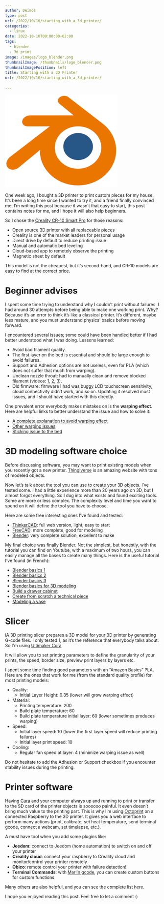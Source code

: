```yaml
---
author: Deimos
type: post
url: /2022/10/10/starting_with_a_3d_printer/
categories:
  - linux
date: 2022-10-10T00:00:00+02:00
tags:
  - blender
  - 3d print
image: /images/logo_blender.png
thumbnailImage: /thumbnails/logo_blender.png
thumbnailImagePosition: left
title: Starting with a 3D Printer
url: /2022/10/10/starting_with_a_3d_printer/

---
```


![Name_logo](/images/logo_blender.png)

One week ago, I bought a 3D printer to print custom pieces for my house. It’s been a long time since I wanted to try it, and a friend finally convinced me.
I’m writing this post because it wasn’t that easy to start, this post contains notes for me, and I hope it will also help beginners.

So I chose the [Creality CR-10 Smart Pro](https://www.creality.com/products/creality-cr-10-smart-pro-3d-printer) for those reasons:
* Open source 3D printer with all replaceable pieces
* Creality is one of the market leaders for personal usage
* Direct drive by default to reduce printing issue
* Manual and automatic bed leveling
* Cloud-based app to remotely observe the printing
* Magnetic sheet by default

This model is not the cheapest, but it’s second-hand, and CR-10 models are easy to find at the correct price.

# Beginner advises

I spent some time trying to understand why I couldn’t print without failures. I had around 30 attempts before being able to make one working print.
Why? Because it’s an error to think it’s like a classical printer. It’s different, maybe less mature, and you must understand physics’ basics before moving forward.

I encountered several issues; some could have been handled better if I had better understood what I was doing. Lessons learned:
* Avoid bad filament quality.
* The first layer on the bed is essential and should be large enough to avoid failures.
* Support and Adhesion options are not useless, even for PLA (which does not suffer that much from warping).
* Unclean nozzle throat: had to manually clean and remove blocked filament (videos: [1](https://www.youtube.com/watch?v=YYHWrRWKkGI&t), [2](https://www.youtube.com/watch?v=AcCsFCJbmKo&t), [3](https://www.youtube.com/watch?v=z0eLN7Gj-YY&t)).
* Old firmware: firmware I had was buggy LCD touchscreen sensitivity, cloud connectivity didn’t work, and so on. Updating it resolved most issues, and I should have started with this directly.

One prevalent error everybody makes mistakes on is the **warping effect**. Here are helpful links to better understand the issue and how to solve it:
* [A complete explanation to avoid warping effect](https://www.youtube.com/watch?v=A8TQ4Itr-uk)
* [Other warping issues](https://www.simplify3d.com/support/print-quality-troubleshooting/warping/)
* [Sticking issue to the bed](https://www.simplify3d.com/support/print-quality-troubleshooting/not-sticking-to-the-bed/)

# 3D modeling software choice

Before discussing software, you may want to print existing models when you recently got a new printer. [Thingiverse](https://www.thingiverse.com/) is an amazing website with tons of modeled objects.

Now let’s talk about the tool you can use to create your 3D objects. I’ve tested some. I had a little experience more than 20 years ago on 3D, but I almost forgot everything.
So I dug into what exists and found exciting tools. Some are more or less complex. The complexity level and time you want to spend on it will define the tool you have to choose.

Here are some free interesting ones I've found and tested:
* [ThinkerCAD](https://www.tinkercad.com/): full web version, light, easy to start
* [FreeCAD](https://www.freecadweb.org/): more complete, good for modeling
* [Blender](https://www.blender.org/): very complete solution, excellent to make

My final choice was finally Blender. Not the simplest, but honestly, with the tutorial you can find on Youtube, with a maximum of two hours, you can easily manage all the bases to create many things.
Here is the useful tutorial I’ve found (in French):
* [Blender basics 1](https://www.youtube.com/watch?v=rsJLVflzZVw)
* [Blender basics 2](https://www.youtube.com/watch?v=qWknC446f2Q)
* [Blender basics 3](https://www.youtube.com/watch?v=YtEOBsCX8Qg)
* [Blender basics for 3D modeling](https://www.youtube.com/watch?v=6WMNq1sw6K0&t)
* [Build a drawer cabinet](https://www.youtube.com/watch?v=rReEsWLyBDc&t)
* [Create from scratch a technical piece](https://www.youtube.com/watch?v=d_F1DjB5SjA)
* [Modeling a vase](https://www.youtube.com/watch?v=a7AiZDEXSIs)

# Slicer

iA 3D printing slicer prepares a 3D model for your 3D printer by generating G-code files. I only tested 1, as it’s the reference that everybody talks about. So I'm using [Ultimaker Cura][1].

It will allow you to set printing parameters to define the granularity of your prints, the speed, border size, preview print layers by layers etc.

I spent some time finding good parameters with an “Amazon Basics” PLA. Here are the ones that work for me (from the standard quality profile) for most printing models:
* Quality:
    * Initial Layer Height: 0.35 (lower will grow warping effect)
* Material:
    * Printing temperature: 200
    * Build plate temperature: 60
    * Build plate temperature initial layer: 60 (lower sometimes produces warping)
* Speed:
    * Initial layer speed: 10 (lower the first layer speed will reduce printing failures)
    * Initial layer print speed: 10
* Cooling:
    * Regular fan speed at layer: 4 (minimize warping issue as well)

Do not hesitate to add the Adhesion or Support checkbox if you encounter stability issues during the printing.

# Printer software

Having [Cura][1] and your computer always up and running to print or transfer to the SD card of the printer objects is soooooo painful. It even doesn’t bring much value to the printing part.
This is why I’m using [Octoprint](https://octoprint.org/) on a connected Raspberry to the 3D printer. It gives you a web interface to perform many actions (print, calibrate, set heat temperature, send terminal gcode, connect a webcam, set timelapse, etc.).

A must have tool when you add some plugins like:
* **Jeedom**: connect to Jeedom (home automation) to switch on and off your printer
* **Creality cloud**: connect your raspberry to Creality cloud and monitor/control your printer remotely
* **Obico**: remote control your printer with failure detection!
* **Terminal Commands**: with [Marlin gcode](https://marlinfw.org/meta/gcode/), you can create custom buttons for custom functions

Many others are also helpful, and you can see the complete list [here](https://plugins.octoprint.org/).

I hope you enjoyed reading this post. Feel free to let a comment :)

 [1]: https://ultimaker.com/software/ultimaker-cura
